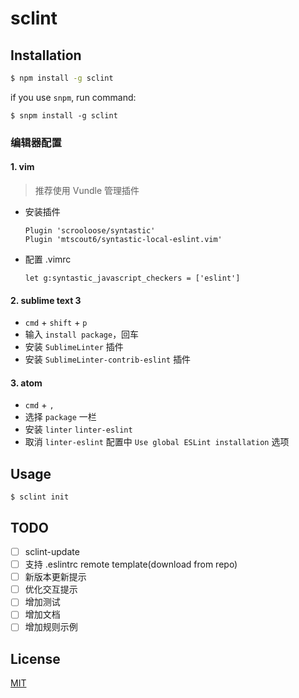 # sclint

## Installation

``` bash
$ npm install -g sclint
```

if you use `snpm`, run command:
```
$ snpm install -g sclint
```

### 编辑器配置

#### 1. vim

> 推荐使用 Vundle 管理插件

- 安装插件
	```
	Plugin 'scrooloose/syntastic'
	Plugin 'mtscout6/syntastic-local-eslint.vim'
	```
- 配置 .vimrc
	```
	let g:syntastic_javascript_checkers = ['eslint']
	```

#### 2. sublime text 3

- `cmd` + `shift` + `p`
- 输入 `install package`，回车
- 安装 `SublimeLinter` 插件
- 安装 `SublimeLinter-contrib-eslint` 插件

#### 3. atom

- `cmd` + `,`
- 选择 `package` 一栏
- 安装 `linter` `linter-eslint`
- 取消 `linter-eslint` 配置中 `Use global ESLint installation` 选项

## Usage

```
$ sclint init
```

## TODO

- [ ] sclint-update
- [ ] 支持 .eslintrc remote template(download from repo)
- [ ] 新版本更新提示
- [ ] 优化交互提示
- [ ] 增加测试
- [ ] 增加文档
- [ ] 增加规则示例

## License

[MIT](http://opensource.org/licenses/MIT)
